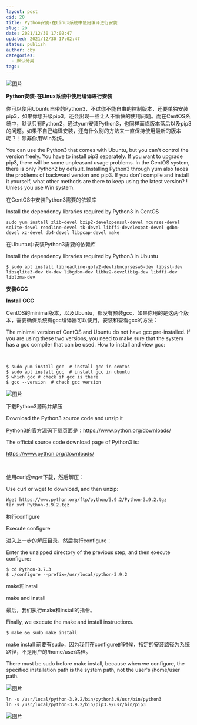 ```yaml
---
layout: post
cid: 20
title: Python安装-在Linux系统中使用编译进行安装
slug: 20
date: 2021/12/30 17:02:47
updated: 2021/12/30 17:02:47
status: publish
author: cby
categories: 
  - 默认分类
tags: 
---
```



![图片](https://p3-juejin.byteimg.com/tos-cn-i-k3u1fbpfcp/d2be64bec43d454abe1b2c003d3322cf~tplv-k3u1fbpfcp-zoom-1.image)

**Python安装-在Linux系统中使用编译进行安装**  



你可以使用Ubuntu自带的Python3，不过你不能自由的控制版本，还要单独安装pip3，如果你想升级pip3，还会出现一些让人不愉快的使用问题。而在CentOS系统中，默认只有Python2，通过yum安装Python3，也同样面临版本落后以及pip3的问题。如果不自己编译安装，还有什么别的方法来一直保持使用最新的版本呢？！除非你用Win系统。

You can use the Python3 that comes with Ubuntu, but you can't control the version freely. You have to install pip3 separately. If you want to upgrade pip3, there will be some unpleasant usage problems. In the CentOS system, there is only Python2 by default. Installing Python3 through yum also faces the problems of backward version and pip3. If you don’t compile and install it yourself, what other methods are there to keep using the latest version? ! Unless you use Win system.

在CentOS中安装Python3需要的依赖库

 Install the dependency libraries required by Python3 in CentOS

  

```
sudo yum install zlib-devel bzip2-developenssl-devel ncurses-devel sqlite-devel readline-devel tk-devel libffi-develexpat-devel gdbm-devel xz-devel db4-devel libpcap-devel make
```

在Ubuntu中安装Python3需要的依赖库

Install the dependency libraries required by Python3 in Ubuntu

```
$ sudo apt install libreadline-gplv2-devlibncursesw5-dev libssl-dev libsqlite3-dev tk-dev libgdbm-dev libbz2-devzlib1g-dev libffi-dev liblzma-dev
```

**安装GCC**

**Install GCC**

  

CentOS的minimal版本，以及Ubuntu，都没有预装gcc，如果你用的是这两个版本，需要确保系统有gcc编译器可以使用。安装和查看gcc的方法：

The minimal version of CentOS and Ubuntu do not have gcc pre-installed. If you are using these two versions, you need to make sure that the system has a gcc compiler that can be used. How to install and view gcc:

   

  

```
$ sudo yum install gcc  # install gcc in centos
$ sudo apt install gcc  # install gcc in ubuntu
$ which gcc # check if gcc is there
$ gcc --version  # check gcc version
```

![图片](https://p3-juejin.byteimg.com/tos-cn-i-k3u1fbpfcp/ce578f7240e5458ca63771461d0a120c~tplv-k3u1fbpfcp-zoom-1.image)

下载Python3源码并解压

Download the Python3 source code and unzip it

  

Python3的官方源码下载页面是：https://www.python.org/downloads/

  

The official source code download page of Python3 is:

https://www.python.org/downloads/

   

  

使用curl或wget下载，然后解压：

Use curl or wget to download, and then unzip:

```
Wget https://www.python.org/ftp/python/3.9.2/Python-3.9.2.tgz
tar xvf Python-3.9.2.tgz
```

执行configure

Execute configure

  

进入上一步的解压目录，然后执行configure：

Enter the unzipped directory of the previous step, and then execute configure:

```
$ cd Python-3.7.3
$ ./configure --prefix=/usr/local/python-3.9.2
```

make和install

make and install

  

最后，我们执行make和install的指令。

Finally, we execute the make and install instructions.

```
$ make && sudo make install
```

  

make install 前要有sudo，因为我们在configure的时候，指定的安装路径为系统路径，不是用户的/home/user路径。

There must be sudo before make install, because when we configure, the specified installation path is the system path, not the user's /home/user path.

![图片](https://p3-juejin.byteimg.com/tos-cn-i-k3u1fbpfcp/94f2204a9d594c589db6dec5ae3ac221~tplv-k3u1fbpfcp-zoom-1.image)

  

```
ln -s /usr/local/python-3.9.2/bin/python3.9/usr/bin/python3
ln -s /usr/local/python-3.9.2/bin/pip3.9/usr/bin/pip3
```

![图片](https://p3-juejin.byteimg.com/tos-cn-i-k3u1fbpfcp/6a62f462b9cc444f836d108ace3c3ba2~tplv-k3u1fbpfcp-zoom-1.image)